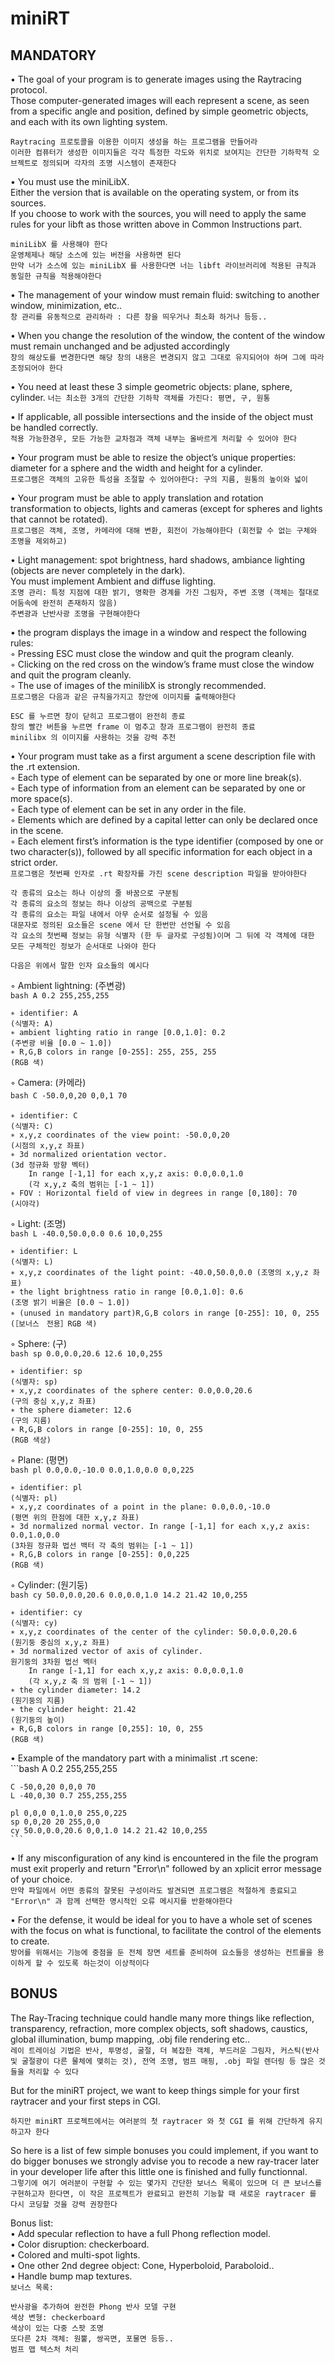 # miniRT

## MANDATORY

• The goal of your program is to generate images using the Raytracing protocol.   
Those computer-generated images will each represent a scene, as seen from a specific angle and position, defined by simple geometric objects, and each with its own lighting system.   

`Raytracing 프로토콜을 이용한 이미지 생성을 하는 프로그램을 만들어라`   
`이러한 컴퓨터가 생성한 이미지들은 각각 특정한 각도와 위치로 보여지는 간단한 기하학적 오브젝트로 정의되며 각자의 조명 시스템이 존재한다`   

• You must use the miniLibX.   
Either the version that is available on the operating system, or from its sources.   
If you choose to work with the sources, you will need to apply the same rules for your libft as those written above in Common Instructions part.   

`miniLibX 를 사용해야 한다`   
`운영체제나 해당 소스에 있는 버전을 사용하면 된다`   
`만약 너가 소스에 있는 miniLibX 를 사용한다면 너는 libft 라이브러리에 적용된 규칙과 동일한 규칙을 적용해야한다`   

• The management of your window must remain fluid: switching to another window,
minimization, etc..   
`창 관리를 유동적으로 관리하라 : 다른 창을 띄우거나 최소화 하거나 등등..`     

• When you change the resolution of the window, the content of the window must remain unchanged and be adjusted accordingly   
`창의 해상도를 변경한다면 해당 창의 내용은 변경되지 않고 그대로 유지되어야 하며 그에 따라 조정되어야 한다`   

• You need at least these 3 simple geometric objects: plane, sphere, cylinder.
`너는 최소한 3개의 간단한 기하학 객체를 가진다: 평면, 구, 원통`   

• If applicable, all possible intersections and the inside of the object must be handled correctly.   
`적용 가능한경우, 모든 가능한 교차점과 객체 내부는 올바르게 처리할 수 있어야 한다`   

• Your program must be able to resize the object’s unique properties: diameter for a sphere and the width and height for a cylinder.   
`프로그램은 객체의 고유한 특성을 조절할 수 있어야한다: 구의 지름, 원통의 높이와 넓이`   

• Your program must be able to apply translation and rotation transformation to objects, lights and cameras (except for spheres and lights that cannot be rotated).   
`프로그램은 객체, 조명, 카메라에 대해 변환, 회전이 가능해야한다 (회전할 수 없는 구체와 조명을 제외하고)`    

• Light management: spot brightness, hard shadows, ambiance lighting (objects are never completely in the dark).      
You must implement Ambient and diffuse lighting.   
`조명 관리: 특정 지점에 대한 밝기, 명확한 경계를 가진 그림자, 주변 조명 (객체는 절대로 어둠속에 완전히 존재하지 않음)`    
`주변광과 난반사광 조명을 구현해야한다`      

• the program displays the image in a window and respect the following rules:   
	◦ Pressing ESC must close the window and quit the program cleanly.   
	◦ Clicking on the red cross on the window’s frame must close the window and quit the program cleanly.   
	◦ The use of images of the minilibX is strongly recommended.   
`프로그램은 다음과 같은 규칙을가지고 창안에 이미지를 출력해야한다`

`ESC 를 누르면 창이 닫히고 프로그램이 완전히 종료`   
`창의 빨간 버튼을 누르면 frame 이 멈추고 창과 프로그램이 완전히 종료`   
`minilibx 의 이미지를 사용하는 것을 강력 추천`   


• Your program must take as a first argument a scene description file with the .rt extension.   
	◦ Each type of element can be separated by one or more line break(s).   
	◦ Each type of information from an element can be separated by one or more space(s).   
	◦ Each type of element can be set in any order in the file.   
	◦ Elements which are defined by a capital letter can only be declared once in the scene.   
	◦ Each element first’s information is the type identifier (composed by one or two character(s)), followed by all specific information for each object in a strict order.      
`프로그램은 첫번째 인자로 .rt 확장자를 가진 scene description 파일을 받아야한다`   

`각 종류의 요소는 하나 이상의 줄 바꿈으로 구분됨`   
`각 종류의 요소의 정보는 하나 이상의 공백으로 구분됨`   
`각 종류의 요소는 파일 내에서 아무 순서로 설정될 수 있음`   
`대문자로 정의된 요소들은 scene 에서 단 한번만 선언될 수 있음`   
`각 요소의 첫번째 정보는 유형 식별자 (한 두 글자로 구성됨)이며 그 뒤에 각 객체에 대한 모든 구체적인 정보가 순서대로 나와야 한다`   

`다음은 위에서 말한 인자 요소들의 예시다`   

◦ Ambient lightning: (주변광)   
	```bash
	A 0.2 255,255,255
	```

	∗ identifier: A 
	(식별자: A)   
	∗ ambient lighting ratio in range [0.0,1.0]: 0.2 
	(주변광 비율 [0.0 ~ 1.0])   
	∗ R,G,B colors in range [0-255]: 255, 255, 255 
	(RGB 색)   


◦ Camera: (카메라)   
	```bash
	C -50.0,0,20 0,0,1 70
	```　　　

	∗ identifier: C 　　　
	(식별자: C)   　
	∗ x,y,z coordinates of the view point: -50.0,0,20 
	(시점의 x,y,z 좌표)   
	∗ 3d normalized orientation vector. 
	(3d 정규화 방향 벡터)   
		In range [-1,1] for each x,y,z axis: 0.0,0.0,1.0 
		(각 x,y,z 축의 범위는 [-1 ~ 1])   
	∗ FOV : Horizontal field of view in degrees in range [0,180]: 70 
	(시야각)     

◦ Light: (조명)　   
	```bash
	L -40.0,50.0,0.0 0.6 10,0,255
	```

	∗ identifier: L 
	(식별자: L)   
	∗ x,y,z coordinates of the light point: -40.0,50.0,0.0 (조명의 x,y,z 좌표)   
	∗ the light brightness ratio in range [0.0,1.0]: 0.6 
	(조명 밝기 비율은 [0.0 ~ 1.0])   
	∗ (unused in mandatory part)R,G,B colors in range [0-255]: 10, 0, 255　
	(［보너스　전용］RGB 색)      

◦ Sphere: (구)   
	```bash
	sp 0.0,0.0,20.6 12.6 10,0,255
	```

	∗ identifier: sp   
	(식별자: sp)
	∗ x,y,z coordinates of the sphere center: 0.0,0.0,20.6
	(구의 중심 x,y,z 좌표)
	∗ the sphere diameter: 12.6
	(구의 지름)
	∗ R,G,B colors in range [0-255]: 10, 0, 255
	(RGB 색상)

◦ Plane: (평면)    
	```bash
	pl 0.0,0.0,-10.0 0.0,1.0,0.0 0,0,225
	```

	∗ identifier: pl
	(식별자: pl)
	∗ x,y,z coordinates of a point in the plane: 0.0,0.0,-10.0   
	(평면 위의 한점에 대한 x,y,z 좌표)
	∗ 3d normalized normal vector. In range [-1,1] for each x,y,z axis: 0.0,1.0,0.0   
	(3차원 정규화 법선 백터 각 축의 범위는 [-1 ~ 1])
	∗ R,G,B colors in range [0-255]: 0,0,225   
	(RGB 색)


◦ Cylinder: (원기둥)    
	```bash
	cy 50.0,0.0,20.6 0.0,0.0,1.0 14.2 21.42 10,0,255
	```

	∗ identifier: cy   
	(식별자: cy)
	∗ x,y,z coordinates of the center of the cylinder: 50.0,0.0,20.6   
	(원기둥 중심의 x,y,z 좌표)
	∗ 3d normalized vector of axis of cylinder.   
	원기둥의 3차원 법선 벡터
		In range [-1,1] for each x,y,z axis: 0.0,0.0,1.0
		(각 x,y,z 축 의 범위 [-1 ~ 1])
	∗ the cylinder diameter: 14.2
	(원기둥의 지름)
	∗ the cylinder height: 21.42
	(원기둥의 높이)
	∗ R,G,B colors in range [0,255]: 10, 0, 255
	(RGB 색)


• Example of the mandatory part with a minimalist .rt scene:    
	```bash
	A 0.2 255,255,255
	
	C -50,0,20 0,0,0 70
	L -40,0,30 0.7 255,255,255
	
	pl 0,0,0 0,1.0,0 255,0,225
	sp 0,0,20 20 255,0,0
	cy 50.0,0.0,20.6 0,0,1.0 14.2 21.42 10,0,255
	```


• If any misconfiguration of any kind is encountered in the file the program must exit 	properly and return "Error\n" followed by an  xplicit error message of your choice.    
`만약 파일에서 어떤 종류의 잘못된 구성이라도 발견되면 프로그램은 적절하게 종료되고 "Error\n" 과 함께 선택한 명시적인 오류 메시지를 반환해야한다`      

• For the defense, it would be ideal for you to have a whole set of scenes with the focus on what is functional, to facilitate the control of the elements to create.   
`방어를 위해서는 기능에 중점을 둔 전체 장면 세트를 준비하여 요소들응 생성하는 컨트롤을 용이하게 할 수 있도록 하는것이 이상적이다`      

## BONUS

The Ray-Tracing technique could handle many more things like reflection, transparency, refraction, more complex objects, soft shadows, caustics, global illumination, bump mapping, .obj file rendering etc..   
`레이 트레이싱 기법은 반사, 투명성, 굴절, 더 복잡한 객체, 부드러운 그림자, 커스틱(반사 및 굴절광이 다른 물체에 맺히는 것), 전역 조명, 범프 매핑, .obj 파일 렌더링 등 많은 것들을 처리할 수 있다`   

But for the miniRT project, we want to keep things simple for your first raytracer and
your first steps in CGI.   

`하지만 miniRT 프로젝트에서는 여러분의 첫 raytracer 와 첫 CGI 를 위해 간단하게 유지하고자 한다`   

So here is a list of few simple bonuses you could implement, if you want to do bigger bonuses we strongly advise you to recode a new ray-tracer later in your developer life after this little one is finished and fully functionnal.   
`그렇기에 여기 여러분이 구현할 수 있는 몇가지 간단한 보너스 목록이 있으며 더 큰 보너스를 구현하고자 한다면, 이 작은 프로젝트가 완료되고 완전히 기능할 때 새로운 raytracer 를 다시 코딩할 것을 강력 권장한다`

Bonus list:   
	• Add specular reflection to have a full Phong reflection model.   
	• Color disruption: checkerboard.   
	• Colored and multi-spot lights.   
	• One other 2nd degree object: Cone, Hyperboloid, Paraboloid..   
	• Handle bump map textures.   
`보너스 목록:`   

`반사광을 추가하여 완전한 Phong 반사 모델 구현`   
`색상 변형: checkerboard`   
`색상이 있는 다중 스팟 조명`   
`또다른 2차 객체: 원뿔, 쌍곡면, 포물면 등등..`   
`범프 맵 텍스처 처리`   
